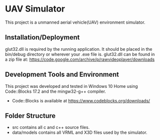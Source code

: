 # UAV Simulator

This project is a unmanned aerial vehicle(UAV) environment simulator.

## Installation/Deployment
glut32.dll is required by the running application.
It should be placed in the bin/debug directory or wherever your .exe file is.
glut32.dll can be found in a zip file at:
https://code.google.com/archive/p/rawvideoplayer/downloads

## Development Tools and Environment
This project was developed and tested in Windows 10 Home using Code::Blocks 17.2 and the mingw32-g++ compiler.
- Code::Blocks is available at https://www.codeblocks.org/downloads/

## Folder Structure
- src contains all c and c++ source files.
- data/models contains all VRML and X3D files used by the simulator.
